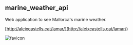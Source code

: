 ## marine_weather_api
Web application to see Mallorca's marine weather.

[http://aleixcastells.cat/lamar/](http://aleixcastells.cat/lamar/)

![favicon](http://aleixcastells.cat/lamar/img/favicon.png)
